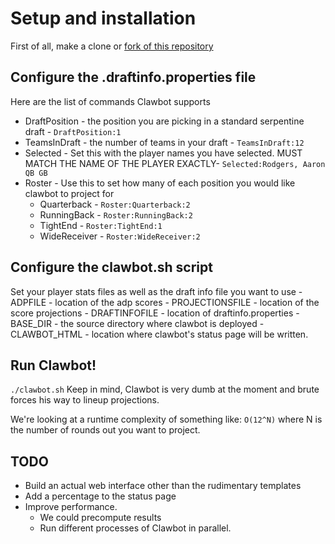 # Setup and installation

First of all, make a clone or [fork of this repository](http://help.github.com/fork-a-repo/)

## Configure the .draftinfo.properties file

Here are the list of commands Clawbot supports

- DraftPosition - the position you are picking in a standard serpentine draft - `DraftPosition:1`
- TeamsInDraft - the number of teams in your draft - `TeamsInDraft:12`
- Selected - Set this with the player names you have selected. MUST MATCH THE NAME OF THE PLAYER EXACTLY- `Selected:Rodgers, Aaron QB GB`
- Roster - Use this to set how many of each position you would like clawbot to project for
	- Quarterback - `Roster:Quarterback:2`
	- RunningBack - `Roster:RunningBack:2`
	- TightEnd - `Roster:TightEnd:1`
	- WideReceiver - `Roster:WideReceiver:2`

## Configure the clawbot.sh script

Set your player stats files as well as the draft info file you want to use
	- ADPFILE - location of the adp scores
	- PROJECTIONSFILE - location of the score projections
	- DRAFTINFOFILE - location of draftinfo.properties
	- BASE_DIR - the source directory where clawbot is deployed
	- CLAWBOT_HTML - location where clawbot's status page will be written.

## Run Clawbot!

`./clawbot.sh`
Keep in mind, Clawbot is very dumb at the moment and brute forces his way to lineup projections.

We're looking at a runtime complexity of something like:
`O(12^N)` where N is the number of rounds out you want to project.

## TODO

- Build an actual web interface other than the rudimentary templates
- Add a percentage to the status page
- Improve performance.
    - We could precompute results
    - Run different processes of Clawbot in parallel.
